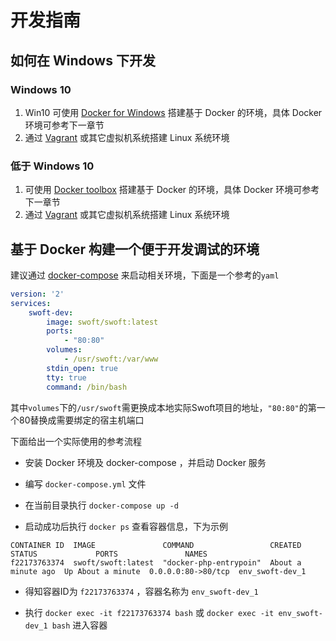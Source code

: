 # 开发指南

## 如何在 Windows 下开发

### Windows 10
1. Win10 可使用 [Docker for Windows](https://www.docker.com/docker-windows) 搭建基于 Docker 的环境，具体 Docker 环境可参考下一章节
2. 通过 [Vagrant](https://www.vagrantup.com) 或其它虚拟机系统搭建 Linux 系统环境

### 低于 Windows 10
1. 可使用 [Docker toolbox](https://docs.docker.com/toolbox/) 搭建基于 Docker 的环境，具体 Docker 环境可参考下一章节
2. 通过 [Vagrant](https://www.vagrantup.com) 或其它虚拟机系统搭建 Linux 系统环境

## 基于 Docker 构建一个便于开发调试的环境
建议通过 [docker-compose](https://docs.docker.com/compose/) 来启动相关环境，下面是一个参考的`yaml`

```yaml
version: '2'
services:
    swoft-dev:
        image: swoft/swoft:latest
        ports:
            - "80:80"
        volumes:
            - /usr/swoft:/var/www
        stdin_open: true
        tty: true
        command: /bin/bash
```
其中`volumes`下的`/usr/swoft`需更换成本地实际Swoft项目的地址，`"80:80"`的第一个80替换成需要绑定的宿主机端口

下面给出一个实际使用的参考流程

* 安装 Docker 环境及 docker-compose ，并启动 Docker 服务

* 编写 `docker-compose.yml` 文件

* 在当前目录执行 `docker-compose up -d`

* 启动成功后执行 `docker ps` 查看容器信息，下为示例
```
CONTAINER ID  IMAGE               COMMAND                 CREATED             STATUS             PORTS               NAMES
f22173763374  swoft/swoft:latest  "docker-php-entrypoin"  About a minute ago  Up About a minute  0.0.0.0:80->80/tcp  env_swoft-dev_1
```
* 得知容器ID为 `f22173763374` ，容器名称为 `env_swoft-dev_1`

* 执行 `docker exec -it f22173763374 bash` 或 `docker exec -it env_swoft-dev_1 bash` 进入容器

